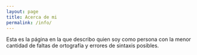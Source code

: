 ```yaml
---
layout: page
title: Acerca de mi
permalink: /info/
---
```


Esta es la página en la que describo quien soy como persona con la menor cantidad de faltas de ortografía y errores de sintaxis posibles.